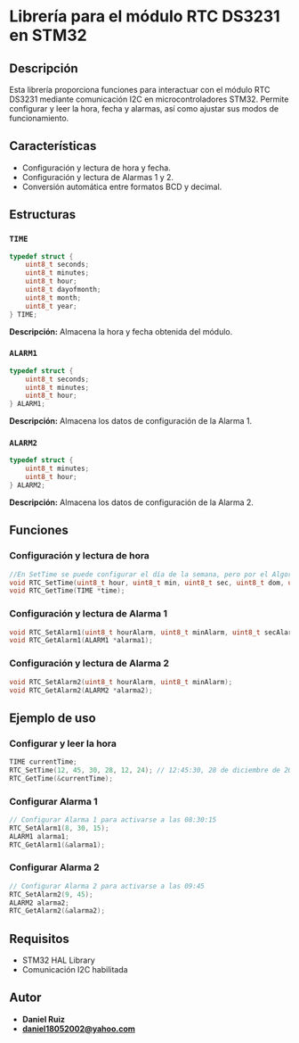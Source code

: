 # Librería para el módulo RTC DS3231 en STM32

## Descripción
Esta librería proporciona funciones para interactuar con el módulo RTC DS3231 mediante comunicación I2C en microcontroladores STM32. Permite configurar y leer la hora, fecha y alarmas, así como ajustar sus modos de funcionamiento.

## Características
- Configuración y lectura de hora y fecha.
- Configuración y lectura de Alarmas 1 y 2.
- Conversión automática entre formatos BCD y decimal.

## Estructuras

### `TIME`
```c
typedef struct {
    uint8_t seconds;
    uint8_t minutes;
    uint8_t hour;
    uint8_t dayofmonth;
    uint8_t month;
    uint8_t year;
} TIME;
```
**Descripción:** Almacena la hora y fecha obtenida del módulo.

### `ALARM1`
```c
typedef struct {
    uint8_t seconds;
    uint8_t minutes;
    uint8_t hour;
} ALARM1;
```
**Descripción:** Almacena los datos de configuración de la Alarma 1.

### `ALARM2`
```c
typedef struct {
    uint8_t minutes;
    uint8_t hour;
} ALARM2;
```
**Descripción:** Almacena los datos de configuración de la Alarma 2.

## Funciones

### Configuración y lectura de hora
```c
//En SetTime se puede configurar el día de la semana, pero por el Algoritmo de Zeller es más fácil y preciso obtener el día de la semana, de manera que se omite en la función
void RTC_SetTime(uint8_t hour, uint8_t min, uint8_t sec, uint8_t dom, uint8_t month, uint8_t year);
void RTC_GetTime(TIME *time);
```

### Configuración y lectura de Alarma 1
```c
void RTC_SetAlarm1(uint8_t hourAlarm, uint8_t minAlarm, uint8_t secAlarm);
void RTC_GetAlarm1(ALARM1 *alarma1);
```

### Configuración y lectura de Alarma 2
```c
void RTC_SetAlarm2(uint8_t hourAlarm, uint8_t minAlarm);
void RTC_GetAlarm2(ALARM2 *alarma2);
```

## Ejemplo de uso

### Configurar y leer la hora
```c
TIME currentTime;
RTC_SetTime(12, 45, 30, 28, 12, 24); // 12:45:30, 28 de diciembre de 2024
RTC_GetTime(&currentTime);
```

### Configurar Alarma 1
```c
// Configurar Alarma 1 para activarse a las 08:30:15
RTC_SetAlarm1(8, 30, 15);
ALARM1 alarma1;
RTC_GetAlarm1(&alarma1);
```

### Configurar Alarma 2
```c
// Configurar Alarma 2 para activarse a las 09:45
RTC_SetAlarm2(9, 45);
ALARM2 alarma2;
RTC_GetAlarm2(&alarma2);
```

## Requisitos
- STM32 HAL Library
- Comunicación I2C habilitada

## Autor
- **Daniel Ruiz**
- **daniel18052002@yahoo.com**

